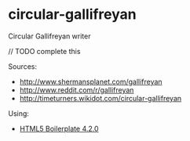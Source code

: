 circular-gallifreyan
====================

Circular Gallifreyan writer

// TODO complete this

Sources:

- http://www.shermansplanet.com/gallifreyan
- http://www.reddit.com/r/gallifreyan
- http://timeturners.wikidot.com/circular-gallifreyan

Using:

- [HTML5 Boilerplate 4.2.0](http://html5boilerplate.com/)